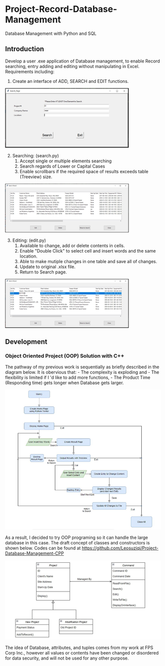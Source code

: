 # Project-Record-Database-Management
Database Management with Python and SQL

## Introduction
Develop a user .exe application of Database management, to enable Record searching, entry adding and editing without manipulating in Excel. Requirements including:
1. Create an interface of ADD, SEARCH and EDIT functions.

<img src="Pictures/homepage.JPG" width="400">

2. Searching:  (search.py)
    1. Accept single or multiple elements searching
    2. Search regards of Lower or Capital Cases
    3. Enable scrollbars if the required space of results exceeds table (Treeview) size.
    
<img src="Pictures/search.JPG" width="400">

3. Editing: (edit.py)
    1. Available to change, add or delete contents in cells.
    2. Enable "Double Click" to select cell and insert words and the same location.
    3. Able to make mutiple changes in one table and save all of changes.
    4. Update to original .xlsx file.
    5. Return to Search page.

<img src="Pictures/edit.JPG" width="400">
    
## Development

### Object Oriented Project (OOP) Solution with C++

The pathway of my previous work is sequentially as briefly described in the diagram below. It is obervious that:
    - The complexity is exploding and
    - The flexibility is limited if I 'd like to add more functions,
    - The Product Time (Responding time) gets longer when Database gets larger.

<img src="Pictures/Sequential%20Coding.JPG" width="600">

As a result, I decided to try OOP programing so it can handle the large database in this case. The draft concept of classes and constructors is shown below. Codes can be found at https://github.com/Leosuziqi/Project-Database-Management-CPP

<img src="Pictures/OOP.JPG" width="700">


The idea of Database, attributes, and tuples comes from my work at FPS Corp Inc., however all values or contents have been changed or disordered for data security, and will not be used for any other purpose.
